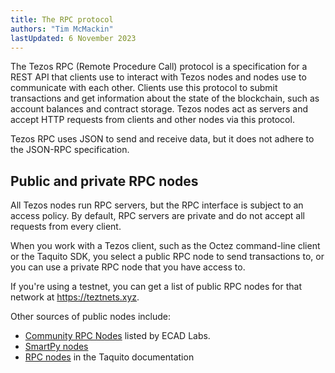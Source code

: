 ```yaml
---
title: The RPC protocol
authors: "Tim McMackin"
lastUpdated: 6 November 2023
---
```


The Tezos RPC (Remote Procedure Call) protocol is a specification for a REST API that clients use to interact with Tezos nodes and nodes use to communicate with each other.
Clients use this protocol to submit transactions and get information about the state of the blockchain, such as account balances and contract storage.
Tezos nodes act as servers and accept HTTP requests from clients and other nodes via this protocol.

Tezos RPC uses JSON to send and receive data, but it does not adhere to the JSON-RPC specification.

## Public and private RPC nodes

All Tezos nodes run RPC servers, but the RPC interface is subject to an access policy.
By default, RPC servers are private and do not accept all requests from every client.

When you work with a Tezos client, such as the Octez command-line client or the Taquito SDK, you select a public RPC node to send transactions to, or you can use a private RPC node that you have access to.

If you're using a testnet, you can get a list of public RPC nodes for that network at https://teztnets.xyz.

Other sources of public nodes include:

- [Community RPC Nodes](https://tezostaquito.io/docs/rpc_nodes) listed by ECAD Labs.
- [SmartPy nodes](https://smartpy.io/nodes)
- [RPC nodes](https://tezostaquito.io/docs/rpc_nodes) in the Taquito documentation
